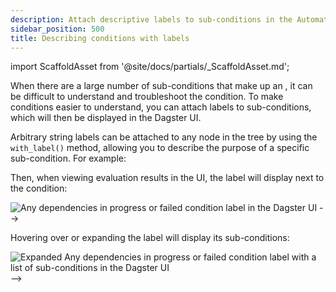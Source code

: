 ```yaml
---
description: Attach descriptive labels to sub-conditions in the AutomationCondition tree using the with_label() method.
sidebar_position: 500
title: Describing conditions with labels
---
```


import ScaffoldAsset from '@site/docs/partials/\_ScaffoldAsset.md';

<ScaffoldAsset />

When there are a large number of sub-conditions that make up an <PyObject section="assets" module="dagster" object="AutomationCondition" />, it can be difficult to understand and troubleshoot the condition. To make conditions easier to understand, you can attach labels to sub-conditions, which will then be displayed in the Dagster UI.

Arbitrary string labels can be attached to any node in the <PyObject section="assets" module="dagster" object="AutomationCondition" /> tree by using the `with_label()` method, allowing you to describe the purpose of a specific sub-condition. For example:

<CodeExample path="docs_snippets/docs_snippets/concepts/declarative_automation/condition_labels.py" title="src/<project_name>/defs/assets.py" />

Then, when viewing evaluation results in the UI, the label will display next to the condition:

![Any dependencies in progress or failed condition label in the Dagster UI](/images/guides/automate/declarative-automation/condition-label.png) -->

Hovering over or expanding the label will display its sub-conditions:

![Expanded Any dependencies in progress or failed condition label with a list of sub-conditions in the Dagster UI](/images/guides/automate/declarative-automation/condition-label-expanded.png) -->
